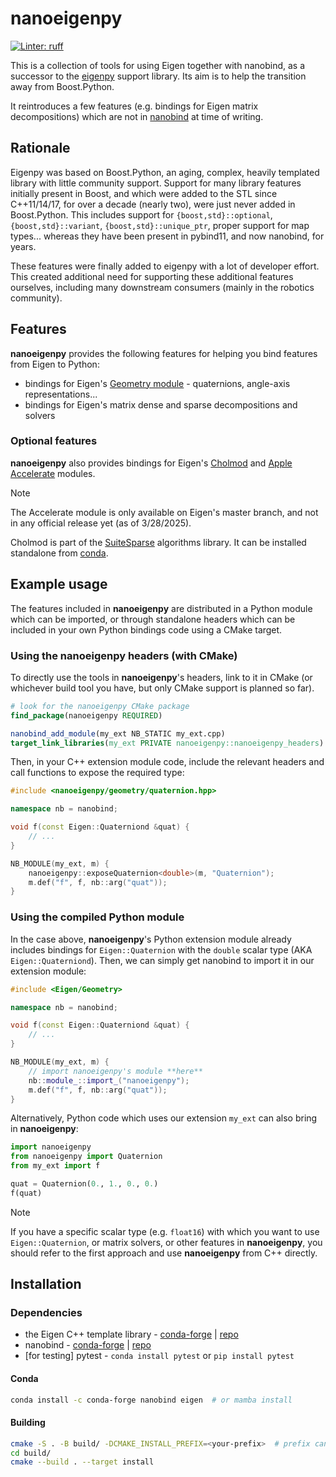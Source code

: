 # nanoeigenpy

<p align="left">
  <a href="https://github.com/astral-sh/ruff"><img src="https://img.shields.io/endpoint?url=https://raw.githubusercontent.com/astral-sh/ruff/main/assets/badge/v2.json" alt="Linter: ruff"></a>
</p>

This is a collection of tools for using Eigen together with nanobind, as a successor to the [eigenpy](https://github.com/stack-of-tasks/eigenpy) support library. Its aim is to help the transition away from Boost.Python.

It reintroduces a few features (e.g. bindings for Eigen matrix decompositions) which are not in [nanobind](https://github.com/wjakob/nanobind) at time of writing.

## Rationale

Eigenpy was based on Boost.Python, an aging, complex, heavily templated library with little community support.
Support for many library features initially present in Boost, and which were added to the STL since C++11/14/17, for over a decade (nearly two), were just never added in Boost.Python. This includes support for `{boost,std}::optional`, `{boost,std}::variant`, `{boost,std}::unique_ptr`, proper support for map types... whereas they have been present in pybind11, and now nanobind, for years.

These features were finally added to eigenpy with a lot of developer effort. This created additional need for supporting these additional features ourselves, including many downstream consumers (mainly in the robotics community).

## Features

**nanoeigenpy** provides the following features for helping you bind features from Eigen to Python:

- bindings for Eigen's [Geometry module](https://libeigen.gitlab.io/docs/group__Geometry__Module.html) - quaternions, angle-axis representations...
- bindings for Eigen's matrix dense and sparse decompositions and solvers

### Optional features

**nanoeigenpy** also provides bindings for Eigen's [Cholmod](https://eigen.tuxfamily.org/dox/group__CholmodSupport__Module.html) and [Apple Accelerate](https://eigen.tuxfamily.org/dox/group__AccelerateSupport__Module.html) modules.

> [!NOTE]
> The Accelerate module is only available on Eigen's master branch, and not in any official release yet (as of 3/28/2025).
>
> Cholmod is part of the [SuiteSparse](https://github.com/DrTimothyAldenDavis/SuiteSparse) algorithms library. It can be installed standalone from [conda](https://anaconda.org/conda-forge/libcholmod).


## Example usage

The features included in **nanoeigenpy** are distributed in a Python module which can be imported, or through standalone headers which can be included in your own Python bindings code using a CMake target.

### Using the nanoeigenpy headers (with CMake)

To directly use the tools in **nanoeigenpy**'s headers, link to it in CMake (or whichever build tool you have, but only CMake support is planned so far).

```cmake
# look for the nanoeigenpy CMake package
find_package(nanoeigenpy REQUIRED)

nanobind_add_module(my_ext NB_STATIC my_ext.cpp)
target_link_libraries(my_ext PRIVATE nanoeigenpy::nanoeigenpy_headers)
```

Then, in your C++ extension module code, include the relevant headers and call functions to expose the required type:

```cpp
#include <nanoeigenpy/geometry/quaternion.hpp>

namespace nb = nanobind;

void f(const Eigen::Quaterniond &quat) {
    // ...
}

NB_MODULE(my_ext, m) {
    nanoeigenpy::exposeQuaternion<double>(m, "Quaternion");
    m.def("f", f, nb::arg("quat"));
}
```

### Using the compiled Python module

In the case above, **nanoeigenpy**'s Python extension module already includes bindings for `Eigen::Quaternion` with the `double` scalar type (AKA `Eigen::Quaterniond`). Then, we can simply get nanobind to import it in our extension module:

```cpp
#include <Eigen/Geometry>

namespace nb = nanobind;

void f(const Eigen::Quaterniond &quat) {
    // ...
}

NB_MODULE(my_ext, m) {
    // import nanoeigenpy's module **here**
    nb::module_::import_("nanoeigenpy");
    m.def("f", f, nb::arg("quat"));
}
```

Alternatively, Python code which uses our extension `my_ext` can also bring in **nanoeigenpy**:

```python
import nanoeigenpy
from nanoeigenpy import Quaternion
from my_ext import f

quat = Quaternion(0., 1., 0., 0.)
f(quat)
```

> [!NOTE]
> If you have a specific scalar type (e.g. `float16`) with which you want to use `Eigen::Quaternion`, or matrix solvers, or other features in **nanoeigenpy**, you should refer to the first approach and use **nanoeigenpy** from C++ directly.


## Installation

### Dependencies

- the Eigen C++ template library - [conda-forge](https://anaconda.org/conda-forge/eigen) | [repo](https://gitlab.com/libeigen/eigen/)
- nanobind - [conda-forge](https://anaconda.org/conda-forge/nanobind) | [repo](https://github.com/wjakob/nanobind)
- [for testing] pytest - `conda install pytest` or `pip install pytest`

#### Conda

```bash
conda install -c conda-forge nanobind eigen  # or mamba install
```

#### Building

```bash
cmake -S . -B build/ -DCMAKE_INSTALL_PREFIX=<your-prefix>  # prefix can be e.g. $CONDA_PREFIX
cd build/
cmake --build . --target install
```
